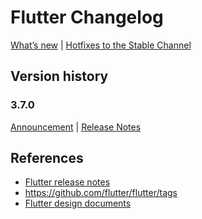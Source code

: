 # Flutter Changelog

[What’s new](https://docs.flutter.dev/whats-new) |
[Hotfixes to the Stable Channel](https://github.com/flutter/flutter/wiki/Hotfixes-to-the-Stable-Channel)

## Version history

### 3.7.0

[Announcement](https://medium.com/flutter/whats-new-in-flutter-3-7-38cbea71133c) |
[Release Notes](https://docs.flutter.dev/development/tools/sdk/release-notes/release-notes-3.7.0)

## References

- [Flutter release notes](https://docs.flutter.dev/development/tools/sdk/release-notes)
- https://github.com/flutter/flutter/tags
- [Flutter design documents](https://docs.flutter.dev/resources/design-docs)
